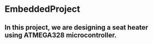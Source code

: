 # EmbeddedProject

## In this project, we are designing a seat heater using ATMEGA328 microcontroller.

